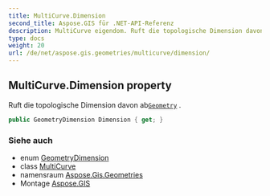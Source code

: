 ```yaml
---
title: MultiCurve.Dimension
second_title: Aspose.GIS für .NET-API-Referenz
description: MultiCurve eigendom. Ruft die topologische Dimension davon abGeometry .
type: docs
weight: 20
url: /de/net/aspose.gis.geometries/multicurve/dimension/
---
```

## MultiCurve.Dimension property

Ruft die topologische Dimension davon ab[`Geometry`](../../geometry/) .

```csharp
public GeometryDimension Dimension { get; }
```

### Siehe auch

* enum [GeometryDimension](../../geometrydimension/)
* class [MultiCurve](../)
* namensraum [Aspose.Gis.Geometries](../../multicurve/)
* Montage [Aspose.GIS](../../../)


